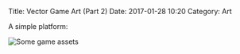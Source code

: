 Title: Vector Game Art (Part 2)
Date: 2017-01-28 10:20
Category: Art

A simple platform:

![Some game assets]({filename}/images/simple_platform.png)